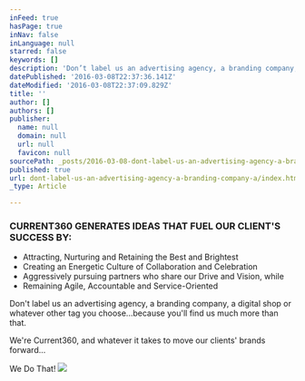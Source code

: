 ```yaml
---
inFeed: true
hasPage: true
inNav: false
inLanguage: null
starred: false
keywords: []
description: 'Don’t label us an advertising agency, a branding company, a digital shop or whatever other tag you choose…because you’ll find us much more than that.'
datePublished: '2016-03-08T22:37:36.141Z'
dateModified: '2016-03-08T22:37:09.829Z'
title: ''
author: []
authors: []
publisher:
  name: null
  domain: null
  url: null
  favicon: null
sourcePath: _posts/2016-03-08-dont-label-us-an-advertising-agency-a-branding-company-a.md
published: true
url: dont-label-us-an-advertising-agency-a-branding-company-a/index.html
_type: Article

---
```

### CURRENT360 GENERATES IDEAS THAT FUEL OUR CLIENT'S SUCCESS BY:

* Attracting, Nurturing and Retaining the Best and Brightest
* Creating an Energetic Culture of Collaboration and Celebration
* Aggressively pursuing partners who share our Drive and Vision, while
* Remaining Agile, Accountable and Service-Oriented

Don't label us an advertising agency, a branding company, a digital shop or whatever other tag you choose...because you'll find us much more than that.

We're Current360, and whatever it takes to move our clients' brands forward...

We Do That!
![](https://the-grid-user-content.s3-us-west-2.amazonaws.com/926a1729-35ab-47a5-b0fe-9ce0448c8b74.jpg)